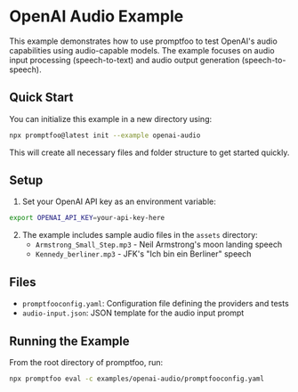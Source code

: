 # OpenAI Audio Example

This example demonstrates how to use promptfoo to test OpenAI's audio capabilities using audio-capable models. The example focuses on audio input processing (speech-to-text) and audio output generation (speech-to-speech).

## Quick Start

You can initialize this example in a new directory using:

```bash
npx promptfoo@latest init --example openai-audio
```

This will create all necessary files and folder structure to get started quickly.

## Setup

1. Set your OpenAI API key as an environment variable:

```bash
export OPENAI_API_KEY=your-api-key-here
```

2. The example includes sample audio files in the `assets` directory:
   - `Armstrong_Small_Step.mp3` - Neil Armstrong's moon landing speech
   - `Kennedy_berliner.mp3` - JFK's "Ich bin ein Berliner" speech

## Files

- `promptfooconfig.yaml`: Configuration file defining the providers and tests
- `audio-input.json`: JSON template for the audio input prompt

## Running the Example

From the root directory of promptfoo, run:

```bash
npx promptfoo eval -c examples/openai-audio/promptfooconfig.yaml
```
